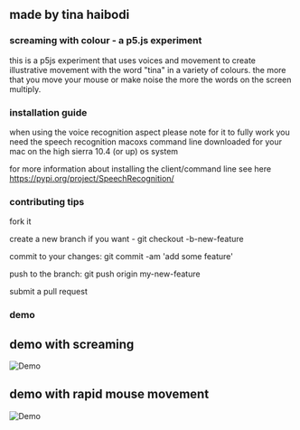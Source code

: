 
## made by tina haibodi

###  screaming with colour - a p5.js experiment

this is a p5js experiment that uses voices and movement to create illustrative movement with the word "tina" in a variety of colours. the more that you move your mouse or make noise the more the words on the screen multiply. 

### installation guide
when using the voice recognition aspect please note for it to fully work you need the speech recognition macoxs command line downloaded for your mac on the high sierra 10.4 (or up) os system

for more information about installing the client/command line see here https://pypi.org/project/SpeechRecognition/

### contributing tips
fork it

create a new branch if you want - git checkout -b-new-feature

commit to your changes: git commit -am 'add some feature'

push to the branch: git push origin my-new-feature

submit a pull request

### demo

## demo with screaming


![Demo](https://raw.githubusercontent.com/tinahaibodi/creativescreaming/master/webscreen.gif)


## demo with rapid mouse movement

![Demo](https://raw.githubusercontent.com/tinahaibodi/creativescreaming/master/webscreen2.gif)
